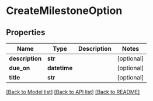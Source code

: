 # CreateMilestoneOption

## Properties
Name | Type | Description | Notes
------------ | ------------- | ------------- | -------------
**description** | **str** |  | [optional]
**due_on** | **datetime** |  | [optional]
**title** | **str** |  | [optional]

[[Back to Model list]](../README.md#documentation-for-models) [[Back to API list]](../README.md#documentation-for-api-endpoints) [[Back to README]](../README.md)


